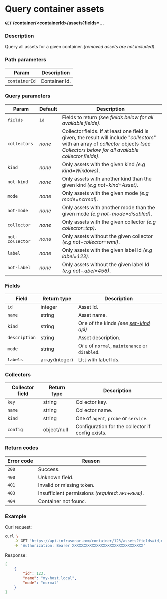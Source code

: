 # Query container assets
**`GET` /container/<containerId\>/assets?fields=...**

### Description
Query all assets for a given container. _(removed assets are not included)_.

### Path parameters
Param               | Description
--------------------|-------------
`containerId`       | Container Id.

### Query parameters
Param               | Default           | Description
--------------------|-------------------|-------------
`fields`            | `id`              | Fields to return _(see fields below for all available fields)_.
`collectors`        | _none_            | Collector fields. If at least one field is given, the result will include "_collectors_" with an array of _collector_ objects _(see Collectors below for all available collector fields)_.
`kind`              | _none_            | Only assets with the given kind _(e.g kind=Windows)_.
`not-kind`          | _none_            | Only assets with another kind than the given kind _(e.g not-kind=Asset)_.
`mode`              | _none_            | Only assets with the given mode _(e.g mode=normal)_.
`not-mode`          | _none_            | Only assets with another mode than the given mode _(e.g not-mode=disabled)_.
`collector`         | _none_            | Only assets with the given collector _(e.g collector=tcp)_.
`not-collector`     | _none_            | Only assets without the given collector _(e.g not-collector=wmi)_.
`label`             | _none_            | Only assets with the given label Id _(e.g label=123)_.
`not-label`         | _none_            | Only assets without the given label Id _(e.g not-label=456)_.

### Fields
Field               | Return type       | Description
--------------------|-------------------|-------------
`id`                | integer           | Asset Id.
`name`              | string            | Asset name.
`kind`              | string            | One of the kinds _(see [set-kind](../asset/set-kind.md) api)_
`description`       | string            | Asset description.
`mode`              | string            | One of `normal`, `maintenance` or `disabled`.
`labels`            | array(integer)    | List with label Ids.

### Collectors
Collector field     | Return type   | Description
--------------------|---------------|-------------
`key`               | string        | Collector key.
`name`              | string        | Collector name.
`kind`              | string        | One of `agent`, `probe` or `service`.
`config`            | object/null   | Configuration for the collector if config exists.

### Return codes
Error code  | Reason
------------|--------
`200`       | Success.
`400`       | Unknown field.
`401`       | Invalid or missing token.
`403`       | Insufficient permissions _(required: `API`+`READ`)_.
`404`       | Container not found.

### Example
Curl request:
```bash
curl \
    -X GET 'https://api.infrasonar.com/container/123/assets?fields=id,name,mode' \
    -H 'Authorization: Bearer XXXXXXXXXXXXXXXXXXXXXXXXXXXXXXXX'
```

Response:
```json
[
    {
        "id": 123,
        "name": "my-host.local",
        "mode": "normal"
    }
]
```
